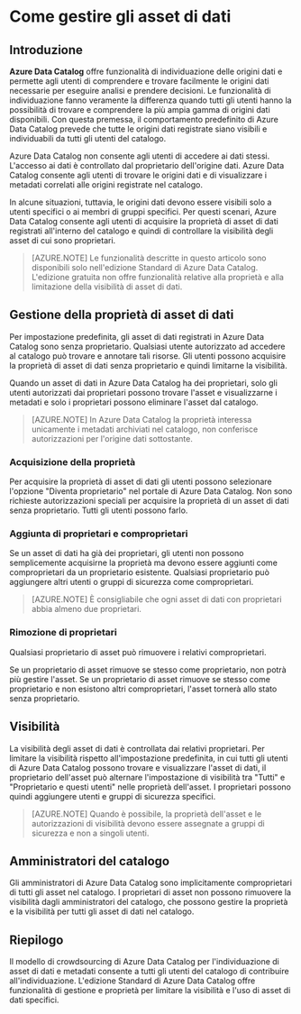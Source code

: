 <properties
   pageTitle="Come gestire gli asset di dati | Microsoft Azure"
   description="Articolo sulle procedure che illustra come controllare la visibilità e la proprietà di asset di dati registrati in Azure Data Catalog."
   services="data-catalog"
   documentationCenter=""
   authors="steelanddata"
   manager="NA"
   editor=""
   tags=""/>
<tags
   ms.service="data-catalog"
   ms.devlang="NA"
   ms.topic="article"
   ms.tgt_pltfrm="NA"
   ms.workload="data-catalog"
   ms.date="07/12/2016"
   ms.author="maroche"/>


# Come gestire gli asset di dati

## Introduzione

**Azure Data Catalog** offre funzionalità di individuazione delle origini dati e permette agli utenti di comprendere e trovare facilmente le origini dati necessarie per eseguire analisi e prendere decisioni. Le funzionalità di individuazione fanno veramente la differenza quando tutti gli utenti hanno la possibilità di trovare e comprendere la più ampia gamma di origini dati disponibili. Con questa premessa, il comportamento predefinito di Azure Data Catalog prevede che tutte le origini dati registrate siano visibili e individuabili da tutti gli utenti del catalogo.

Azure Data Catalog non consente agli utenti di accedere ai dati stessi. L'accesso ai dati è controllato dal proprietario dell'origine dati. Azure Data Catalog consente agli utenti di trovare le origini dati e di visualizzare i metadati correlati alle origini registrate nel catalogo.

In alcune situazioni, tuttavia, le origini dati devono essere visibili solo a utenti specifici o ai membri di gruppi specifici. Per questi scenari, Azure Data Catalog consente agli utenti di acquisire la proprietà di asset di dati registrati all'interno del catalogo e quindi di controllare la visibilità degli asset di cui sono proprietari.

> [AZURE.NOTE] Le funzionalità descritte in questo articolo sono disponibili solo nell'edizione Standard di Azure Data Catalog. L'edizione gratuita non offre funzionalità relative alla proprietà e alla limitazione della visibilità di asset di dati.

## Gestione della proprietà di asset di dati
Per impostazione predefinita, gli asset di dati registrati in Azure Data Catalog sono senza proprietario. Qualsiasi utente autorizzato ad accedere al catalogo può trovare e annotare tali risorse. Gli utenti possono acquisire la proprietà di asset di dati senza proprietario e quindi limitarne la visibilità.

Quando un asset di dati in Azure Data Catalog ha dei proprietari, solo gli utenti autorizzati dai proprietari possono trovare l'asset e visualizzarne i metadati e solo i proprietari possono eliminare l'asset dal catalogo.

> [AZURE.NOTE] In Azure Data Catalog la proprietà interessa unicamente i metadati archiviati nel catalogo, non conferisce autorizzazioni per l'origine dati sottostante.

### Acquisizione della proprietà
Per acquisire la proprietà di asset di dati gli utenti possono selezionare l'opzione "Diventa proprietario" nel portale di Azure Data Catalog. Non sono richieste autorizzazioni speciali per acquisire la proprietà di un asset di dati senza proprietario. Tutti gli utenti possono farlo.

### Aggiunta di proprietari e comproprietari
Se un asset di dati ha già dei proprietari, gli utenti non possono semplicemente acquisirne la proprietà ma devono essere aggiunti come comproprietari da un proprietario esistente. Qualsiasi proprietario può aggiungere altri utenti o gruppi di sicurezza come comproprietari.

> [AZURE.NOTE] È consigliabile che ogni asset di dati con proprietari abbia almeno due proprietari.

### Rimozione di proprietari
Qualsiasi proprietario di asset può rimuovere i relativi comproprietari.

Se un proprietario di asset rimuove se stesso come proprietario, non potrà più gestire l'asset. Se un proprietario di asset rimuove se stesso come proprietario e non esistono altri comproprietari, l'asset tornerà allo stato senza proprietario.

## Visibilità
La visibilità degli asset di dati è controllata dai relativi proprietari. Per limitare la visibilità rispetto all'impostazione predefinita, in cui tutti gli utenti di Azure Data Catalog possono trovare e visualizzare l'asset di dati, il proprietario dell'asset può alternare l'impostazione di visibilità tra "Tutti" e "Proprietario e questi utenti" nelle proprietà dell'asset. I proprietari possono quindi aggiungere utenti e gruppi di sicurezza specifici.

> [AZURE.NOTE] Quando è possibile, la proprietà dell'asset e le autorizzazioni di visibilità devono essere assegnate a gruppi di sicurezza e non a singoli utenti.

## Amministratori del catalogo
Gli amministratori di Azure Data Catalog sono implicitamente comproprietari di tutti gli asset nel catalogo. I proprietari di asset non possono rimuovere la visibilità dagli amministratori del catalogo, che possono gestire la proprietà e la visibilità per tutti gli asset di dati nel catalogo.

## Riepilogo
Il modello di crowdsourcing di Azure Data Catalog per l'individuazione di asset di dati e metadati consente a tutti gli utenti del catalogo di contribuire all'individuazione. L'edizione Standard di Azure Data Catalog offre funzionalità di gestione e proprietà per limitare la visibilità e l'uso di asset di dati specifici.

<!---HONumber=AcomDC_0713_2016-->